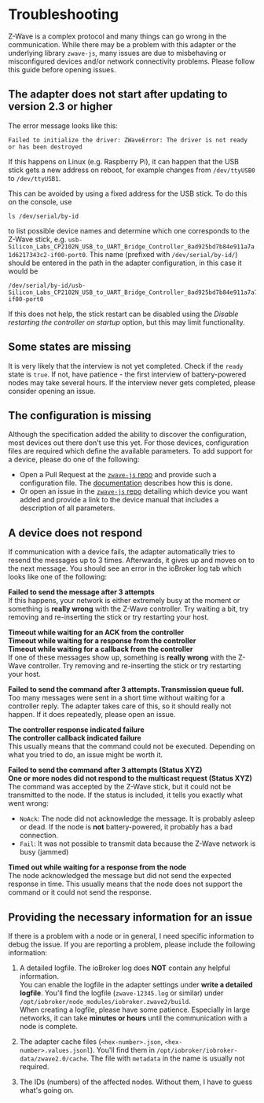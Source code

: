 # Troubleshooting

Z-Wave is a complex protocol and many things can go wrong in the communication. While there may be a problem with this adapter or the underlying library `zwave-js`, many issues are due to misbehaving or misconfigured devices and/or network connectivity problems. Please follow this guide before opening issues.

## The adapter does not start after updating to version 2.3 or higher

The error message looks like this:

```
Failed to initialize the driver: ZWaveError: The driver is not ready or has been destroyed
```

If this happens on Linux (e.g. Raspberry Pi), it can happen that the USB stick gets a new address on reboot, for example changes from `/dev/ttyUSB0` to `/dev/ttyUSB1`.

This can be avoided by using a fixed address for the USB stick. To do this on the console, use

```
ls /dev/serial/by-id
```

to list possible device names and determine which one corresponds to the Z-Wave stick, e.g. `usb-Silicon_Labs_CP2102N_USB_to_UART_Bridge_Controller_8ad925bd7b84e911a7a1d6217343c2-if00-port0`. This name (prefixed with `/dev/serial/by-id/`) should be entered in the path in the adapter configuration, in this case it would be

```
/dev/serial/by-id/usb-Silicon_Labs_CP2102N_USB_to_UART_Bridge_Controller_8ad925bd7b84e911a7a7a1d6217343c2-if00-port0
```

If this does not help, the stick restart can be disabled using the _Disable restarting the controller on startup_ option, but this may limit functionality.

## Some states are missing

It is very likely that the interview is not yet completed. Check if the `ready` state is `true`. If not, have patience - the first interview of battery-powered nodes may take several hours. If the interview never gets completed, please consider opening an issue.

## The configuration is missing

Although the specification added the ability to discover the configuration, most devices out there don't use this yet. For those devices, configuration files are required which define the available parameters. To add support for a device, please do one of the following:

-   Open a Pull Request at the [`zwave-js` repo](https://github.com/AlCalzone/node-zwave-js) and provide such a configuration file. The [documentation](https://alcalzone.github.io/node-zwave-js/#/development/config-files) describes how this is done.
-   Or open an issue in the [`zwave-js` repo](https://github.com/AlCalzone/node-zwave-js) detailing which device you want added and provide a link to the device manual that includes a description of all parameters.

## A device does not respond

If communication with a device fails, the adapter automatically tries to resend the messages up to 3 times. Afterwards, it gives up and moves on to the next message. You should see an error in the ioBroker log tab which looks like one of the following:

**Failed to send the message after 3 attempts**  
If this happens, your network is either extremely busy at the moment or something is **really wrong** with the Z-Wave controller. Try waiting a bit, try removing and re-inserting the stick or try restarting your host.

**Timeout while waiting for an ACK from the controller**  
**Timeout while waiting for a response from the controller**  
**Timeout while waiting for a callback from the controller**  
If one of these messages show up, something is **really wrong** with the Z-Wave controller. Try removing and re-inserting the stick or try restarting your host.

**Failed to send the command after 3 attempts. Transmission queue full.**  
Too many messages were sent in a short time without waiting for a controller reply. The adapter takes care of this, so it should really not happen. If it does repeatedly, please open an issue.

**The controller response indicated failure**  
**The controller callback indicated failure**  
This usually means that the command could not be executed. Depending on what you tried to do, an issue might be worth it.

**Failed to send the command after 3 attempts (Status XYZ)**  
**One or more nodes did not respond to the multicast request (Status XYZ)**  
The command was accepted by the Z-Wave stick, but it could not be transmitted to the node. If the status is included, it tells you exactly what went wrong:

-   `NoAck`: The node did not acknowledge the message. It is probably asleep or dead. If the node is **not** battery-powered, it probably has a bad connection.
-   `Fail`: It was not possible to transmit data because the Z-Wave network is busy (jammed)

**Timed out while waiting for a response from the node**  
The node acknowledged the message but did not send the expected response in time. This usually means that the node does not support the command or it could not send the response.

## Providing the necessary information for an issue

If there is a problem with a node or in general, I need specific information to debug the issue. If you are reporting a problem, please include the following information:

1. A detailed logfile. The ioBroker log does **NOT** contain any helpful information.  
   You can enable the logfile in the adapter settings under **write a detailed logfile**. You'll find the logfile (`zwave-12345.log` or similar) under `/opt/iobroker/node_modules/iobroker.zwave2/build`.  
   When creating a logfile, please have some patience. Especially in large networks, it can take **minutes or hours** until the communication with a node is complete.

2. The adapter cache files (`<hex-number>.json`, `<hex-number>.values.jsonl`). You'll find them in `/opt/iobroker/iobroker-data/zwave2.0/cache`. The file with `metadata` in the name is usually not required.

3. The IDs (numbers) of the affected nodes. Without them, I have to guess what's going on.
